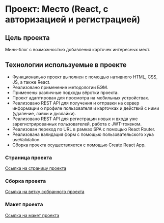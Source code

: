 # Проект: Место (React, с авторизацией и регистрацией)

## Цель проекта

Мини-блог с возможностью добавления карточек интересных мест.

## Технологии используемые в проекте

* Функционально проект выполнен с помощью нативного HTML, CSS, JS, а также React.
* Реализовано применение методологии БЭМ.
* Применены различные подходы вёрстки проекта.
* Проект адаптирован для просмотра на мобильных устройствах.
* Реализовано REST API для получения и отправки на сервер информации о профиле пользователя и карточках и действий с ними (удаление, лайки и дизлайки).
* Реализовано REST API для регистрации новых и входа уже зарегистрированных пользователей, работа с JWT-токеном.
* Реализован переход по URL в рамках SPA с помощью React Router.
* Реализована валидация форм с помощью пользовательского хука useValidation.
* Сборка проекта осуществляется с помощью Create React App.

### Страница проекта

[Ссылка на страницу проекта](https://bjorn86.github.io/mesto-react-auth/ "Место (на React)")

### Сборка проекта

[Ссылка на ветку собранного проекта](https://github.com/Bjorn86/mesto-react-auth/tree/gh-pages "Ветка")

### Макет проекта

[Ссылка на макет проекта](https://www.figma.com/file/2cn9N9jSkmxD84oJik7xL7/JavaScript.-Sprint-4?node-id=0%3A1 "Макет проекта в Figma")
